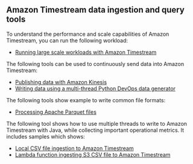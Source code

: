 ## Amazon Timestream data ingestion and query tools
To understand the performance and scale capabilities of Amazon Timestream, you can run the following workload:
* [Running large scale workloads with Amazon Timestream](python/perf-scale-workload)

The following tools can be used to continuously send data into Amazon Timestream:
* [Publishing data with Amazon Kinesis](python/kinesis_ingestor)
* [Writing data using a multi-thread Python DevOps data generator](python/continuous-ingestor)

The following tools show example to write common file formats:
* [Processing Apache Parquet files](python/parquet-writer)

The following tool shows how to use multiple threads to write to Amazon Timestream with Java, while collecting important operational metrics. It includes samples which shows:
* [Local CSV file ingestion to Amazon Timestream](java/multithreaded-writer#Local-CSV-file-ingestion-to-Timestream)
* [Lambda function ingesting S3 CSV file to Amazon Timestream](java/multithreaded-writer#Lambda-function-ingesting-S3-CSV-file-to-Timestream)